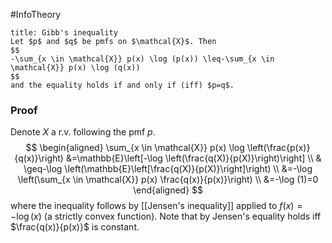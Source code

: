 #InfoTheory 
```ad-theorem
title: Gibb's inequality
Let $p$ and $q$ be pmfs on $\mathcal{X}$. Then
$$
-\sum_{x \in \mathcal{X}} p(x) \log (p(x)) \leq-\sum_{x \in \mathcal{X}} p(x) \log (q(x))
$$
and the equality holds if and only if (iff) $p=q$.
```
### Proof
Denote $X$ a r.v. following the pmf $p$.
$$
\begin{aligned}
\sum_{x \in \mathcal{X}} p(x) \log \left(\frac{p(x)}{q(x)}\right) &=\mathbb{E}\left[-\log \left(\frac{q(X)}{p(X)}\right)\right] \\
& \geq-\log \left(\mathbb{E}\left[\frac{q(X)}{p(X)}\right]\right) \\
&=-\log \left(\sum_{x \in \mathcal{X}} p(x) \frac{q(x)}{p(x)}\right) \\
&=-\log (1)=0
\end{aligned}
$$
where the inequality follows by [[Jensen's inequality]] applied to $f(x)=-\log (x)$ (a strictly convex function). Note that by Jensen's equality holds iff $\frac{q(x)}{p(x)}$ is constant.